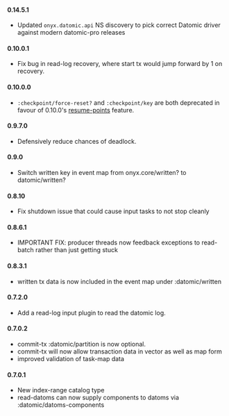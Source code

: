 #### 0.14.5.1
* Updated `onyx.datomic.api` NS discovery to pick correct Datomic driver against modern datomic-pro releases

#### 0.10.0.1
* Fix bug in read-log recovery, where start tx would jump forward by 1 on recovery.

#### 0.10.0.0
* `:checkpoint/force-reset?` and `:checkpoint/key` are both deprecated in favour of 0.10.0's [resume-points](http://www.onyxplatform.org/docs/user-guide/0.10.0-beta4/#resume-point) feature.

#### 0.9.7.0
* Defensively reduce chances of deadlock.

#### 0.9.0
* Switch written key in event map from onyx.core/written? to datomic/written?

#### 0.8.10
* Fix shutdown issue that could cause input tasks to not stop cleanly

#### 0.8.6.1
* IMPORTANT FIX: producer threads now feedback exceptions to read-batch rather than just getting stuck

#### 0.8.3.1
* written tx data is now included in the event map under :datomic/written

#### 0.7.2.0
* Add a read-log input plugin to read the datomic log.

#### 0.7.0.2
* commit-tx :datomic/partition is now optional.
* commit-tx will now allow transaction data in vector as well as map form
* improved validation of task-map data

#### 0.7.0.1
* New index-range catalog type
* read-datoms can now supply components to datoms via :datomic/datoms-components
